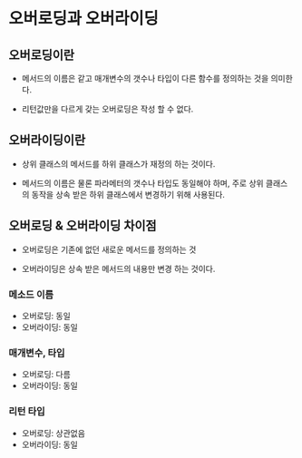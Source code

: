 #
# 오버로딩과 오버라이딩

## 오버로딩이란
- 메서드의 이름은 같고 매개변수의 갯수나 타입이 다른 함수를 정의하는 것을 의미한다.

- 리턴값만을 다르게 갖는 오버로딩은 작성 할 수 없다.

## 오버라이딩이란
- 상위 클래스의 메서드를 하위 클래스가 재정의 하는 것이다.

- 메서드의 이름은 물론 파라메터의 갯수나 타입도 동일해야 하며, 주로 상위 클래스의 동작을 상속 받은 하위 클래스에서 변경하기 위해 사용된다.

## 오버로딩 & 오버라이딩 차이점

* 오버로딩은 기존에 없던 새로운 메서드를 정의하는 것

* 오버라이딩은 상속 받은 메서드의 내용만 변경 하는 것이다.

### 메소드 이름
* 오버로딩: 동일
* 오버라이딩: 동일

### 매개변수, 타입
* 오버로딩: 다름
* 오버라이딩: 동일

### 리턴 타입
* 오버로딩: 상관없음
* 오버라이딩: 동일